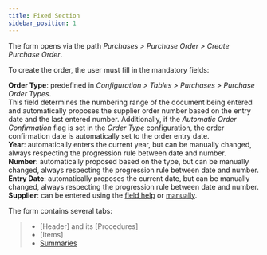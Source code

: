 ```yaml
---
title: Fixed Section
sidebar_position: 1
---
```


The form opens via the path *Purchases > Purchase Order > Create Purchase Order*.  

To create the order, the user must fill in the mandatory fields:

**Order Type**: predefined in *Configuration > Tables > Purchases > Purchase Order Types*.  
This field determines the numbering range of the document being entered and automatically proposes the supplier order number based on the entry date and the last entered number. Additionally, if the *Automatic Order Confirmation* flag is set in the *Order Type* [configuration](/docs/configurations/tables/purchase/purchase-orders-type), the order confirmation date is automatically set to the order entry date.  
**Year**: automatically enters the current year, but can be manually changed, always respecting the progression rule between date and number.  
**Number**: automatically proposed based on the type, but can be manually changed, always respecting the progression rule between date and number.  
**Entry Date**: automatically proposes the current date, but can be manually changed, always respecting the progression rule between date and number.  
**Supplier**: can be entered using the [field help](/docs/guide/common/operations-with-data/manual-entry-or-help-and-data-selection#using-field-help) or [manually](/docs/guide/common/operations-with-data/manual-entry-or-help-and-data-selection#manual-entry).

The form contains several tabs:

> - [Header] and its [Procedures]
> - [Items]
> - [Summaries](/docs/purchase/purchase-orders/insert-purchase-orders/summaries)
